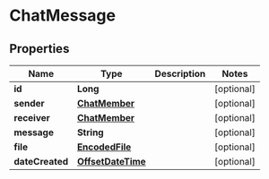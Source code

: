 
# ChatMessage

## Properties
Name | Type | Description | Notes
------------ | ------------- | ------------- | -------------
**id** | **Long** |  |  [optional]
**sender** | [**ChatMember**](ChatMember.md) |  |  [optional]
**receiver** | [**ChatMember**](ChatMember.md) |  |  [optional]
**message** | **String** |  |  [optional]
**file** | [**EncodedFile**](EncodedFile.md) |  |  [optional]
**dateCreated** | [**OffsetDateTime**](OffsetDateTime.md) |  |  [optional]



